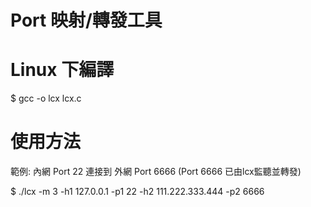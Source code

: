 # Port 映射/轉發工具

# Linux 下編譯
$ gcc -o lcx lcx.c

# 使用方法
範例: 內網 Port 22 連接到 外網 Port 6666 (Port 6666 已由lcx監聽並轉發)

$ ./lcx -m 3 -h1 127.0.0.1 -p1 22 -h2 111.222.333.444 -p2 6666

